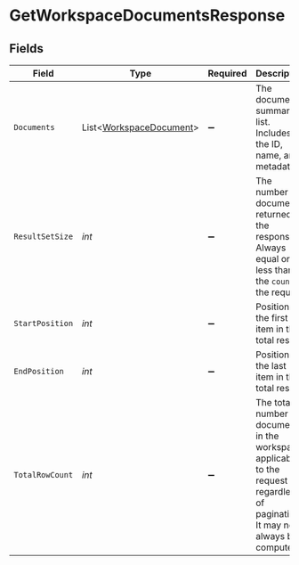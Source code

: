 # GetWorkspaceDocumentsResponse


## Fields

| Field                                                                                                                            | Type                                                                                                                             | Required                                                                                                                         | Description                                                                                                                      |
| -------------------------------------------------------------------------------------------------------------------------------- | -------------------------------------------------------------------------------------------------------------------------------- | -------------------------------------------------------------------------------------------------------------------------------- | -------------------------------------------------------------------------------------------------------------------------------- |
| `Documents`                                                                                                                      | List<[WorkspaceDocument](../../Models/Components/WorkspaceDocument.md)>                                                          | :heavy_minus_sign:                                                                                                               | The document summary list. Includes the ID, name, and metadata                                                                   |
| `ResultSetSize`                                                                                                                  | *int*                                                                                                                            | :heavy_minus_sign:                                                                                                               | The number of documents returned in the response. Always equal or less than the `count` of the request                           |
| `StartPosition`                                                                                                                  | *int*                                                                                                                            | :heavy_minus_sign:                                                                                                               | Position of the first item in the total results                                                                                  |
| `EndPosition`                                                                                                                    | *int*                                                                                                                            | :heavy_minus_sign:                                                                                                               | Position of the last item in the total results                                                                                   |
| `TotalRowCount`                                                                                                                  | *int*                                                                                                                            | :heavy_minus_sign:                                                                                                               | The total number of documents in the workspace applicable to the request regardless of pagination. It may not always be computed |